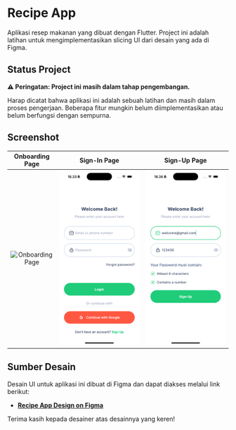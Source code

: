 # Recipe App

Aplikasi resep makanan yang dibuat dengan Flutter. Project ini adalah latihan untuk mengimplementasikan slicing UI dari desain yang ada di Figma.

## Status Project

**⚠️ Peringatan: Project ini masih dalam tahap pengembangan.**

Harap dicatat bahwa aplikasi ini adalah sebuah latihan dan masih dalam proses pengerjaan. Beberapa fitur mungkin belum diimplementasikan atau belum berfungsi dengan sempurna.

## Screenshot

| Onboarding Page | Sign-In Page | Sign-Up Page |
| :-------------: | :----------: | :----------: |
| ![Onboarding Page](assets/images/onboarding_page.png) | ![Sign-In Page](assets/images/sign-inpage.png) | ![Sign-Up Page](assets/images/sign-uppage.png) |

## Sumber Desain

Desain UI untuk aplikasi ini dibuat di Figma dan dapat diakses melalui link berikut:

- **[Recipe App Design on Figma](https://www.uistore.design/items/chefio-recipe-free-app-ui-kit-for-figma/)**

Terima kasih kepada desainer atas desainnya yang keren!
